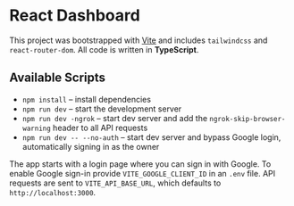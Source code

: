 # React Dashboard

This project was bootstrapped with [Vite](https://vitejs.dev/) and includes `tailwindcss` and `react-router-dom`. All code is written in **TypeScript**.

## Available Scripts

- `npm install` – install dependencies
- `npm run dev` – start the development server
- `npm run dev -ngrok` – start dev server and add the `ngrok-skip-browser-warning` header to all API requests
- `npm run dev -- --no-auth` – start dev server and bypass Google login, automatically signing in as the owner

The app starts with a login page where you can sign in with Google. To enable Google sign-in provide `VITE_GOOGLE_CLIENT_ID` in an `.env` file. API requests are sent to `VITE_API_BASE_URL`, which defaults to `http://localhost:3000`.
